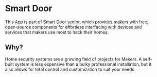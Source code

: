 # Smart Door

This App is part of Smart Door senior, which provides makers with free, open-source components for effortless interfacing with devices and services that makers use most to hack their homes.

## Why?

Home security systems are a growing field of projects for Makers. A self-built system is less expensive than a bulky professional installation, but it also allows for total control and customization to suit your needs.